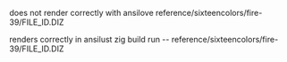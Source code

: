 does not render correctly with ansilove
reference/sixteencolors/fire-39/FILE_ID.DIZ

renders correctly in ansilust
zig build run -- reference/sixteencolors/fire-39/FILE_ID.DIZ
